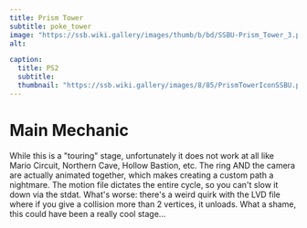 ```yaml
---
title: Prism Tower
subtitle: poke_tower
image: "https://ssb.wiki.gallery/images/thumb/b/bd/SSBU-Prism_Tower_3.png/800px-SSBU-Prism_Tower_3.png"
alt: 

caption:
  title: PS2
  subtitle: 
  thumbnail: "https://ssb.wiki.gallery/images/8/85/PrismTowerIconSSBU.png"
---
```


# Main Mechanic
While this is a "touring" stage, unfortunately it does not work at all like Mario Circuit, Northern Cave, Hollow Bastion, etc. The ring AND the camera are actually animated together, which makes creating a custom path a nightmare. The motion file dictates the entire cycle, so you can't slow it down via the stdat. What's worse: there's a weird quirk with the LVD file where if you give a collision more than 2 vertices, it unloads. What a shame, this could have been a really cool stage...
